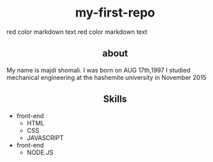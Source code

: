<h1 align="center">my-first-repo</h1>
<p><red> red color markdown text</red>
<yellow> red color markdown text</yellow></p>
<h2 align="center">about</h2>
<p"align="left"> My name is majdi shomali. I was born on AUG 17th,1997 
 I studied mechanical engineering at the hashemite university in November 2015 </p>
<h2 align="center">Skills</h2>

- front-end
  - HTML
  - CSS
  -  JAVASCRIPT
- front-end
   - NODE.JS

